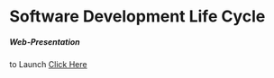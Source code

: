 # Software Development Life Cycle

##### Web-Presentation

to Launch [Click Here](https://vahan-sahakyan.github.io/sdlc/)
